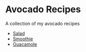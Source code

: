 # Avocado Recipes
A collection of my avocado recipes

* [Salad](avocado_tomato_salad.md)
* [Smoothie](avocado_smoothie.md)
* [Guacamole](guacamole.md)
